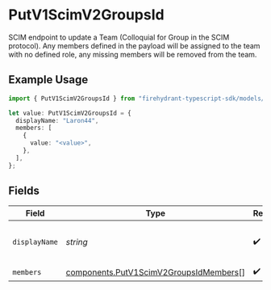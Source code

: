 # PutV1ScimV2GroupsId

SCIM endpoint to update a Team (Colloquial for Group in the SCIM protocol). Any members defined in the payload will be assigned to the team with no defined role, any missing members will be removed from the team.

## Example Usage

```typescript
import { PutV1ScimV2GroupsId } from "firehydrant-typescript-sdk/models/components";

let value: PutV1ScimV2GroupsId = {
  displayName: "Laron44",
  members: [
    {
      value: "<value>",
    },
  ],
};
```

## Fields

| Field                                                                                            | Type                                                                                             | Required                                                                                         | Description                                                                                      |
| ------------------------------------------------------------------------------------------------ | ------------------------------------------------------------------------------------------------ | ------------------------------------------------------------------------------------------------ | ------------------------------------------------------------------------------------------------ |
| `displayName`                                                                                    | *string*                                                                                         | :heavy_check_mark:                                                                               | The name of the team being updated                                                               |
| `members`                                                                                        | [components.PutV1ScimV2GroupsIdMembers](../../models/components/putv1scimv2groupsidmembers.md)[] | :heavy_check_mark:                                                                               | N/A                                                                                              |